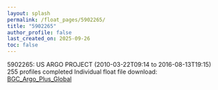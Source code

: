 ```yaml
---
layout: splash
permalink: /float_pages/5902265/
title: "5902265"
author_profile: false
last_created_on: 2025-09-26
toc: false
---
```

 
5902265: US ARGO PROJECT (2010-03-22T09:14 to 2016-08-13T19:15)
255 profiles completed
Individual float file download: [BGC_Argo_Plus_Global](https://ftp.soest.hawaii.edu/bgc_argo_plus/Individual_Floats/outliers_removed/5902265_Sprof_processed.nc)
